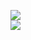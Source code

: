 [![](https://img.shields.io/badge/Made%20With-Github%20Spray-lightgrey.svg?style=for-the-badge&logo=github)](https://github.com/Annihil/github-spray#25392)  
[![](https://i.imgur.com/2DrTn0Z.gif)](https://github.com/Annihil/github-spray)